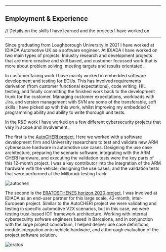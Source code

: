 ***
## Employment & Experience
// Details on the skills I have learned and the projects I have worked on

***

Since graduating from Loughborough University in 2021 I have worked at IDIADA Automotive UK as a software engineer. At IDIADA I have worked on two main types of projects: Industry research and development projects that are more creative and skill based, and customer focussed work that is more about problem solving, meeting targets and results orientated.

In customer facing work I have mainly worked in embedded software development and testing for ECUs. This has involved requirements derivation (from customer functional expectations), code writing, HIL testing, and finally committing the finished work back to the development trunk for the customer. Managing customer expectations, workloads with Jira, and version management with SVN are some of the transferable, soft skills I have picked up with this work, whilst improving my embedded C programming ability and ability to write thorough unit tests.

In the R&D work I have worked on a few different cybersecurity projects that vary in scope and involvement.

The first is the [AutoCHERI project](https://autocheri.tech/). Here we worked with a software development firm and University researchers to test and validate new ARM cybersecure hardware in automotive use cases. Designing the use case architecture, preparing the scenario software, integrating with the ARM CHERI hardware, and executing the validation tests were the key parts of this 12-month project. I was a key contributor into the integration of the ARM hardware with the vehicle, designing the use cases, and the validation tests that were performed at the Millbrook testing track.

![autocheri](https://john-savill.github.io/Media/autocheri4.png "Working on the AutoCHERI project")

The second is the [ERATOSTHENES horizon 2020 project](https://eratosthenes-project.eu/). I was involved at IDIADA as an end-user partner for this large scale, 42-month, inter-European project. Similar to the AutoCHERI project we were validating and testing in specific automotive V2X scenarios, but in this case, we were testing trust-based IOT framework architecture. Working with internal cybersecuirty sofware engineers based in Barcelona, and in conjunction with the large project consortium, I helped deliver use case definitions, module integration onto vehicle hardware, and a thorough evaluation of the project software solution. 

![eratos](https://john-savill.github.io/Media/eratos5.jpg "Presenting to the EUropean Commission at IDIADA HQ")
